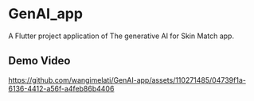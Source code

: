 # GenAI_app

A Flutter project application of The generative AI for Skin Match app.

## Demo Video
https://github.com/wangimelati/GenAI-app/assets/110271485/04739f1a-6136-4412-a56f-a4feb86b4406
